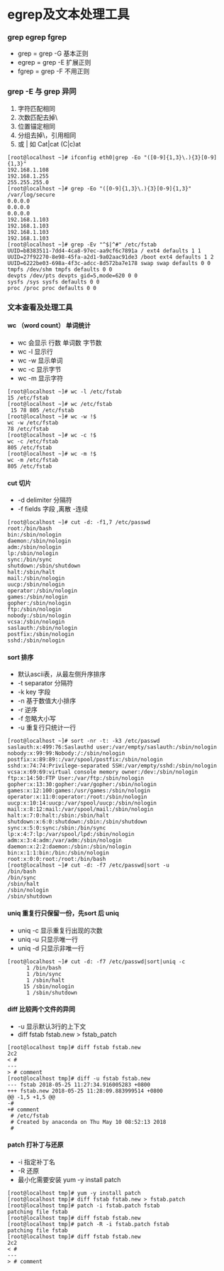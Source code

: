 # egrep及文本处理工具

### grep egrep fgrep

- grep = grep -G 基本正则
- egrep = grep -E 扩展正则
- fgrep = grep -F 不用正则

### grep -E 与 grep 异同

1. 字符匹配相同
2. 次数匹配去掉\
3. 位置锚定相同
4. 分组去掉\，引用相同
5. 或 | 如 Cat|cat (C|c)at

```
[root@localhost ~]# ifconfig eth0|grep -Eo "([0-9]{1,3}\.){3}[0-9]{1,3}"
192.168.1.108
192.168.1.255
255.255.255.0
[root@localhost ~]# grep -Eo "([0-9]{1,3}\.){3}[0-9]{1,3}" /var/log/secure
0.0.0.0
0.0.0.0
0.0.0.0
192.168.1.103
192.168.1.103
192.168.1.103
192.168.1.103
[root@localhost ~]# grep -Ev "^$|^#" /etc/fstab
UUID=b8383511-7dd4-4ca8-97ec-aa9cf6c7891a / ext4 defaults 1 1
UUID=27f92270-8e98-45fa-a2d1-9a02aac91de3 /boot ext4 defaults 1 2
UUID=6222be03-698a-4f3c-adcc-8d572ba7e178 swap swap defaults 0 0
tmpfs /dev/shm tmpfs defaults 0 0
devpts /dev/pts devpts gid=5,mode=620 0 0
sysfs /sys sysfs defaults 0 0
proc /proc proc defaults 0 0
```

### 文本查看及处理工具

#### wc （word count） 单词统计

- wc 会显示 行数 单词数 字节数
- wc -l 显示行
- wc -w 显示单词
- wc -c 显示字节
- wc -m 显示字符

```
[root@localhost ~]# wc -l /etc/fstab
15 /etc/fstab
[root@localhost ~]# wc /etc/fstab
 15 78 805 /etc/fstab
[root@localhost ~]# wc -w !$
wc -w /etc/fstab
78 /etc/fstab
[root@localhost ~]# wc -c !$
wc -c /etc/fstab
805 /etc/fstab
[root@localhost ~]# wc -m !$
wc -m /etc/fstab
805 /etc/fstab
```

#### cut 切片

- -d delimiter 分隔符
- -f  fields 字段  ,离散 -连续

```
[root@localhost ~]# cut -d: -f1,7 /etc/passwd
root:/bin/bash
bin:/sbin/nologin
daemon:/sbin/nologin
adm:/sbin/nologin
lp:/sbin/nologin
sync:/bin/sync
shutdown:/sbin/shutdown
halt:/sbin/halt
mail:/sbin/nologin
uucp:/sbin/nologin
operator:/sbin/nologin
games:/sbin/nologin
gopher:/sbin/nologin
ftp:/sbin/nologin
nobody:/sbin/nologin
vcsa:/sbin/nologin
saslauth:/sbin/nologin
postfix:/sbin/nologin
sshd:/sbin/nologin
```

#### sort 排序

- 默认ascii表，从最左侧升序排序
- -t separator 分隔符
- -k key 字段
- -n 基于数值大小排序
- -r 逆序
- -f 忽略大小写
- -u 重复行只统计一行

```
[root@localhost ~]# sort -nr -t: -k3 /etc/passwd
saslauth:x:499:76:Saslauthd user:/var/empty/saslauth:/sbin/nologin
nobody:x:99:99:Nobody:/:/sbin/nologin
postfix:x:89:89::/var/spool/postfix:/sbin/nologin
sshd:x:74:74:Privilege-separated SSH:/var/empty/sshd:/sbin/nologin
vcsa:x:69:69:virtual console memory owner:/dev:/sbin/nologin
ftp:x:14:50:FTP User:/var/ftp:/sbin/nologin
gopher:x:13:30:gopher:/var/gopher:/sbin/nologin
games:x:12:100:games:/usr/games:/sbin/nologin
operator:x:11:0:operator:/root:/sbin/nologin
uucp:x:10:14:uucp:/var/spool/uucp:/sbin/nologin
mail:x:8:12:mail:/var/spool/mail:/sbin/nologin
halt:x:7:0:halt:/sbin:/sbin/halt
shutdown:x:6:0:shutdown:/sbin:/sbin/shutdown
sync:x:5:0:sync:/sbin:/bin/sync
lp:x:4:7:lp:/var/spool/lpd:/sbin/nologin
adm:x:3:4:adm:/var/adm:/sbin/nologin
daemon:x:2:2:daemon:/sbin:/sbin/nologin
bin:x:1:1:bin:/bin:/sbin/nologin
root:x:0:0:root:/root:/bin/bash
[root@localhost ~]# cut -d: -f7 /etc/passwd|sort -u
/bin/bash
/bin/sync
/sbin/halt
/sbin/nologin
/sbin/shutdown
```

#### uniq 重复行只保留一份，先sort 后 uniq

- uniq -c 显示重复行出现的次数
- uniq -u 只显示唯一行
- uniq -d 只显示非唯一行
```
[root@localhost ~]# cut -d: -f7 /etc/passwd|sort|uniq -c
      1 /bin/bash
      1 /bin/sync
      1 /sbin/halt
     15 /sbin/nologin
      1 /sbin/shutdown
```

#### diff 比较两个文件的异同

- -u 显示默认3行的上下文
- diff fstab fstab.new > fstab_patch

```
[root@localhost tmp]# diff fstab fstab.new
2c2
< #
---
> # comment
[root@localhost tmp]# diff -u fstab fstab.new
--- fstab 2018-05-25 11:27:34.916005283 +0800
+++ fstab.new 2018-05-25 11:28:09.883999514 +0800
@@ -1,5 +1,5 @@
-#
+# comment
 # /etc/fstab
 # Created by anaconda on Thu May 10 08:52:13 2018
 #
```

#### patch 打补丁与还原

- -i 指定补丁名 
- -R 还原
- 最小化需要安装 yum -y install patch

```
[root@localhost tmp]# yum -y install patch
[root@localhost tmp]# diff fstab fstab.new > fstab.patch
[root@localhost tmp]# patch -i fstab.patch fstab
patching file fstab
[root@localhost tmp]# diff fstab fstab.new
[root@localhost tmp]# patch -R -i fstab.patch fstab
patching file fstab
[root@localhost tmp]# diff fstab fstab.new
2c2
< #
---
> # comment
```


